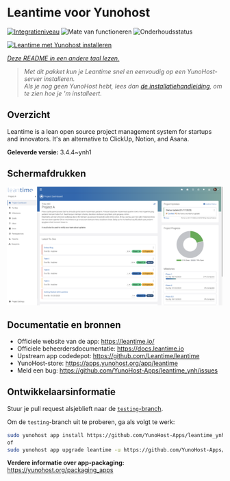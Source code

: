 <!--
NB: Deze README is automatisch gegenereerd door <https://github.com/YunoHost/apps/tree/master/tools/readme_generator>
Hij mag NIET handmatig aangepast worden.
-->

# Leantime voor Yunohost

[![Integratieniveau](https://apps.yunohost.org/badge/integration/leantime)](https://ci-apps.yunohost.org/ci/apps/leantime/)
![Mate van functioneren](https://apps.yunohost.org/badge/state/leantime)
![Onderhoudsstatus](https://apps.yunohost.org/badge/maintained/leantime)

[![Leantime met Yunohost installeren](https://install-app.yunohost.org/install-with-yunohost.svg)](https://install-app.yunohost.org/?app=leantime)

*[Deze README in een andere taal lezen.](./ALL_README.md)*

> *Met dit pakket kun je Leantime snel en eenvoudig op een YunoHost-server installeren.*  
> *Als je nog geen YunoHost hebt, lees dan [de installatiehandleiding](https://yunohost.org/install), om te zien hoe je 'm installeert.*

## Overzicht

Leantime is a lean open source project management system for startups and innovators. It's an alternative to ClickUp, Notion, and Asana.

**Geleverde versie:** 3.4.4~ynh1

## Schermafdrukken

![Schermafdrukken van Leantime](./doc/screenshots/ProjectDashboard.png)

## Documentatie en bronnen

- Officiele website van de app: <https://leantime.io/>
- Officiele beheerdersdocumentatie: <https://docs.leantime.io>
- Upstream app codedepot: <https://github.com/Leantime/leantime>
- YunoHost-store: <https://apps.yunohost.org/app/leantime>
- Meld een bug: <https://github.com/YunoHost-Apps/leantime_ynh/issues>

## Ontwikkelaarsinformatie

Stuur je pull request alsjeblieft naar de [`testing`-branch](https://github.com/YunoHost-Apps/leantime_ynh/tree/testing).

Om de `testing`-branch uit te proberen, ga als volgt te werk:

```bash
sudo yunohost app install https://github.com/YunoHost-Apps/leantime_ynh/tree/testing --debug
of
sudo yunohost app upgrade leantime -u https://github.com/YunoHost-Apps/leantime_ynh/tree/testing --debug
```

**Verdere informatie over app-packaging:** <https://yunohost.org/packaging_apps>
